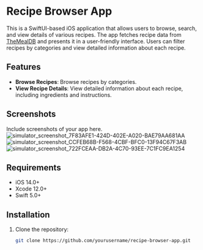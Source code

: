 # Recipe Browser App

This is a SwiftUI-based iOS application that allows users to browse, search, and view details of various recipes. The app fetches recipe data from [TheMealDB](https://www.themealdb.com/api.php) and presents it in a user-friendly interface. Users can filter recipes by categories and view detailed information about each recipe.

## Features

- **Browse Recipes**: Browse recipes by categories.
- **View Recipe Details**: View detailed information about each recipe, including ingredients and instructions.

## Screenshots

Include screenshots of your app here.
![simulator_screenshot_7F83AFE1-424D-402E-A020-BAE79AA681AA](https://github.com/user-attachments/assets/c498bd5e-6d0a-47a5-a20d-b2418488b935)
![simulator_screenshot_CCFEB68B-F568-4CBF-BFC0-13F94C67F3AB](https://github.com/user-attachments/assets/59eabdb5-39c6-40fb-be1a-a3715e7ece93)
![simulator_screenshot_722FCEAA-DB2A-4C70-93EE-7C1FC9EA1254](https://github.com/user-attachments/assets/97278b53-6ed3-43a9-97f6-9050f6ee0ffd)

## Requirements

- iOS 14.0+
- Xcode 12.0+
- Swift 5.0+

## Installation

1. Clone the repository:

   ```bash
   git clone https://github.com/yourusername/recipe-browser-app.git
